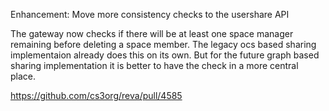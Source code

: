 Enhancement: Move more consistency checks to the usershare API

The gateway now checks if there will be at least one space manager remaining before
deleting a space member. The legacy ocs based sharing implementaion already does this
on its own. But for the future graph based sharing implementation it is better to have
the check in a more central place.

https://github.com/cs3org/reva/pull/4585
